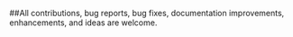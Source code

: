 ##All contributions, bug reports, bug fixes, documentation improvements, enhancements, and ideas are welcome.
